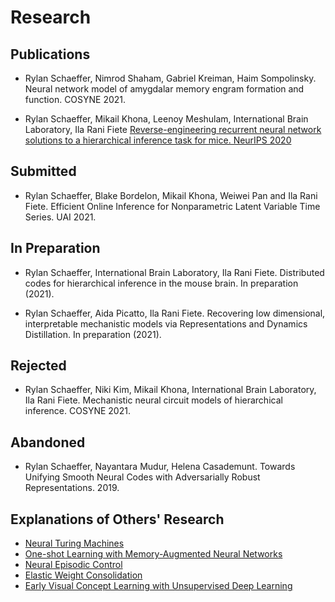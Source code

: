 # Research

## Publications


- Rylan Schaeffer, Nimrod Shaham, Gabriel Kreiman, Haim Sompolinsky.
  Neural network model of amygdalar memory engram formation and function. COSYNE 2021.

- Rylan Schaeffer, Mikail Khona, Leenoy Meshulam, International Brain Laboratory, Ila Rani Fiete
[Reverse-engineering recurrent neural network solutions to a hierarchical inference task for mice. NeurIPS 2020](https://proceedings.neurips.cc/paper/2020/hash/30f0641c041f03d94e95a76b9d8bd58f-Abstract.html)

## Submitted

- Rylan Schaeffer, Blake Bordelon, Mikail Khona, Weiwei Pan and Ila Rani Fiete.
  Efficient Online Inference for Nonparametric Latent Variable Time Series. UAI 2021.

## In Preparation

- Rylan Schaeffer, International Brain Laboratory, Ila Rani Fiete. Distributed codes for
  hierarchical inference in the mouse brain. In preparation (2021).

- Rylan Schaeffer, Aida Picatto, Ila Rani Fiete. Recovering low dimensional, interpretable mechanistic models 
via Representations and Dynamics Distillation. In preparation (2021).


## Rejected

- Rylan Schaeffer, Niki Kim, Mikail Khona, International Brain Laboratory, Ila Rani Fiete.
  Mechanistic neural circuit models of hierarchical inference. COSYNE 2021.

## Abandoned
- Rylan Schaeffer, Nayantara Mudur, Helena Casademunt. Towards Unifying Smooth 
  Neural Codes with Adversarially Robust Representations. 2019.


## Explanations of Others' Research
- [Neural Turing Machines](research/neural_turing_machine/main.html)
- [One-shot Learning with Memory-Augmented Neural Networks](research/one_shot_learning_with_memory_augmented_nn/main.html)
- [Neural Episodic Control](research/neural_episodic_control/main.html)
- [Elastic Weight Consolidation](research/elastic_weight_consolidation/main.html)
- [Early Visual Concept Learning with Unsupervised Deep Learning](research/early_visual_concept_learning/main.html")